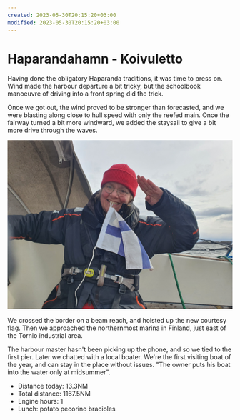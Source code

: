 ```yaml
---
created: 2023-05-30T20:15:20+03:00
modified: 2023-05-30T20:15:20+03:00
---
```


# Haparandahamn - Koivuletto

Having done the obligatory Haparanda traditions, it was time to press on. Wind made the harbour departure a bit tricky, but the schoolbook manoeuvre of driving into a front spring did the trick.

Once we got out, the wind proved to be stronger than forecasted, and we were blasting along close to hull speed with only the reefed main. Once the fairway turned a bit more windward, we added the staysail to give a bit more drive through the waves.

![Image](./2023/71dbc3a9a93783a7ccc2e6e22ecb4563.jpg) 

We crossed the border on a beam reach, and hoisted up the new courtesy flag. Then we approached the northernmost marina in Finland, just east of the Tornio industrial area.

The harbour master hasn't been picking up the phone, and so we tied to the first pier. Later we chatted with a local boater. We're the first visiting boat of the year, and can stay in the place without issues. "The owner puts his boat into the water only at midsummer".



* Distance today: 13.3NM
* Total distance: 1167.5NM
* Engine hours: 1
* Lunch: potato pecorino bracioles

